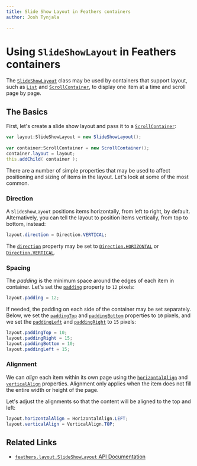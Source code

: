 ```yaml
---
title: Slide Show Layout in Feathers containers   
author: Josh Tynjala

---
```

# Using `SlideShowLayout` in Feathers containers

The [`SlideShowLayout`](../api-reference/feathers/layout/SlideShowLayout.html) class may be used by containers that support layout, such as [`List`](list.html) and [`ScrollContainer`](scroll-container.html), to display one item at a time and scroll page by page.

## The Basics

First, let's create a slide show layout and pass it to a [`ScrollContainer`](scroll-container.html):

``` actionscript
var layout:SlideShowLayout = new SlideShowLayout();
 
var container:ScrollContainer = new ScrollContainer();
container.layout = layout;
this.addChild( container );
```

There are a number of simple properties that may be used to affect positioning and sizing of items in the layout. Let's look at some of the most common.

### Direction

A `SlideShowLayout` positions items horizontally, from left to right, by default. Alternatively, you can tell the layout to position items vertically, from top to bottom, instead:

``` actionscript
layout.direction = Direction.VERTICAL;
```

The [`direction`](../api-reference/feathers/layout/SlideShowLayout.html#direction) property may be set to [`Direction.HORIZONTAL`](../api-reference/feathers/layout/Direction.html#HORIZONTAL) or [`Direction.VERTICAL`](../api-reference/feathers/layout/Direction.html#VERTICAL).

### Spacing

The *padding* is the minimum space around the edges of each item in container. Let's set the [`padding`](../api-reference/feathers/layout/SlideShowLayout.html#padding) property to `12` pixels:

``` actionscript
layout.padding = 12;
```

If needed, the padding on each side of the container may be set separately. Below, we set the [`paddingTop`](../api-reference/feathers/layout/SlideShowLayout.html#paddingTop) and [`paddingBottom`](../api-reference/feathers/layout/SlideShowLayout.html#paddingBottom) properties to `10` pixels, and we set the [`paddingLeft`](../api-reference/feathers/layout/SlideShowLayout.html#paddingLeft) and [`paddingRight`](../api-reference/feathers/layout/SlideShowLayout.html#paddingRight) to `15` pixels:

``` actionscript
layout.paddingTop = 10;
layout.paddingRight = 15;
layout.paddingBottom = 10;
layout.paddingLeft = 15;
```

### Alignment

We can *align* each item within its own page using the [`horizontalAlign`](../api-reference/feathers/layout/SlideShowLayout.html#horizontalAlign) and [`verticalAlign`](../api-reference/feathers/layout/SlideShowLayout.html#verticalAlign) properties. Alignment only applies when the item does not fill the entire width or height of the page.

Let's adjust the alignments so that the content will be aligned to the top and left:

``` actionscript
layout.horizontalAlign = HorizontalAlign.LEFT;
layout.verticalAlign = VerticalAlign.TOP;
```

## Related Links

-   [`feathers.layout.SlideShowLayout` API Documentation](../api-reference/feathers/layout/SlideShowLayout.html)